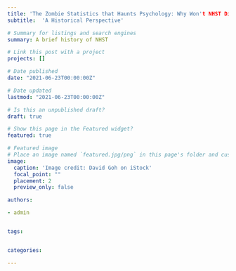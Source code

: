 ```yaml
---
title: 'The Zombie Statistics that Haunts Psychology: Why Won't NHST Die?!'
subtitle:  'A Historical Perspective'

# Summary for listings and search engines
summary: A brief history of NHST

# Link this post with a project
projects: []

# Date published
date: "2021-06-23T00:00:00Z"

# Date updated
lastmod: "2021-06-23T00:00:00Z"

# Is this an unpublished draft?
draft: true

# Show this page in the Featured widget?
featured: true

# Featured image
# Place an image named `featured.jpg/png` in this page's folder and customize its options here.
image:
  caption: 'Image credit: David Goh on iStock'
  focal_point: ""
  placement: 2
  preview_only: false

authors:

- admin


tags:


categories:

---
```

